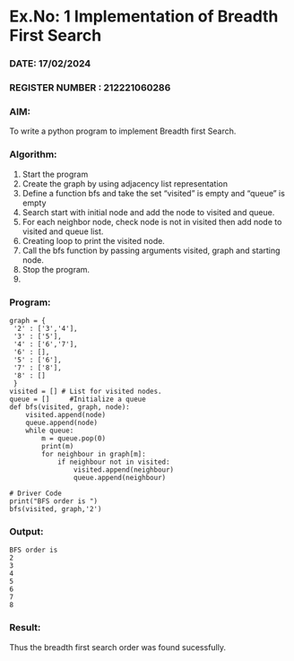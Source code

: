 # Ex.No: 1  Implementation of Breadth First Search 
### DATE: 17/02/2024                                                                           
### REGISTER NUMBER : 212221060286
### AIM: 
To write a python program to implement Breadth first Search. 
### Algorithm:
1. Start the program
2. Create the graph by using adjacency list representation
3. Define a function bfs and take the set “visited” is empty and “queue” is empty
4. Search start with initial node and add the node to visited and queue.
5. For each neighbor node, check node is not in visited then add node to visited and queue list.
6.  Creating loop to print the visited node.
7.   Call the bfs function by passing arguments visited, graph and starting node.
8.   Stop the program.
9.   
### Program:
```
graph = {
 '2' : ['3','4'],
 '3' : ['5'],
 '4' : ['6','7'],
 '6' : [],
 '5' : ['6'],
 '7' : ['8'],
 '8' : []
 }
visited = [] # List for visited nodes.
queue = []     #Initialize a queue
def bfs(visited, graph, node):
    visited.append(node)
    queue.append(node)
    while queue:
        m = queue.pop(0)
        print(m)
        for neighbour in graph[m]:
            if neighbour not in visited:
                visited.append(neighbour)
                queue.append(neighbour)

# Driver Code
print("BFS order is ")
bfs(visited, graph,'2')
```

### Output:
```
BFS order is
2
3
4
5
6
7
8
```
### Result:
Thus the breadth first search order was found sucessfully.

